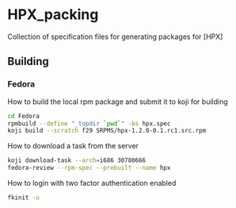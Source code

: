 # HPX_packing

Collection of specification files for generating packages for [HPX]

## Building

### Fedora

How to build the local rpm package and submit it to koji for building

```bash
cd Fedora
rpmbuild --define "_topdir `pwd`" -bs hpx.spec
koji build --scratch f29 SRPMS/hpx-1.2.0-0.1.rc1.src.rpm
```

How to download a task from the server

```bash
koji download-task --arch=i686 30780666
fedora-review --rpm-spec --prebuilt --name hpx
```

How to login with two factor authentication enabled

```bash
fkinit -u 
```
